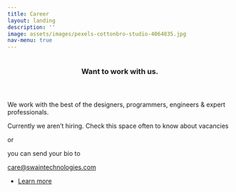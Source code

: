 ```yaml
---
title: Career   
layout: landing
description: ''
image: assets/images/pexels-cottonbro-studio-4064835.jpg
nav-menu: true
---
```


<section id="two" class="spotlights">
        <section>
            <a href="generic.html" class="image">
                <img src="{% link assets/images/pexels-cottonbro-studio-4064835.jpg %}" alt="" data-position="center center" />
            </a>
            <div class="content">
                <div class="inner">
                    <header class="major">
                        <h3>Want to work with us.</h3>
                    </header>
                    <p>We work with the best of the designers, programmers, engineers & expert professionals.

Currently we aren’t hiring. Check this space often to know about vacancies

or

you can send your bio to

care@swaintechnologies.com

 </p>
                    <ul class="actions">
                        <li><a href="generic.html" class="button">Learn more</a></li>
                    </ul>
                </div>
            </div>
        </section>
    

